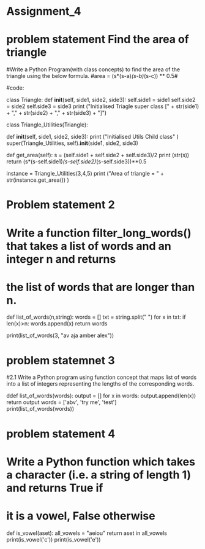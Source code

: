 # Assignment_4
# problem statement Find the area of triangle
#Write a Python Program(with class concepts) to find the area of the triangle using the below formula.
#area = (s*(s-a)*(s-b)*(s-c)) ** 0.5#

#code:

class Triangle:
 def __init__(self, side1, side2, side3):
  self.side1 = side1
  self.side2 = side2
  self.side3 = side3
  print ("Initialised Triagle super class [" +  str(side1) + "," + str(side2) + "," + str(side3) + "]")

class Triangle_Utilities(Triangle):
 
 def __init__(self, side1, side2, side3):
  print ("Initialised Utils Child class" )
  super(Triangle_Utilities, self).__init__(side1, side2, side3)

 def get_area(self):
  s = (self.side1 + self.side2 + self.side3)/2
  print (str(s))
  return (s*(s-self.side1)*(s-self.side2)*(s-self.side3))**0.5

instance = Triangle_Utilities(3,4,5)
print ("Area of triangle = " + str(instance.get_area()) )

# Problem statement 2 
# Write a function filter_long_words() that takes a list of words and an integer n and returns
# the list of words that are longer than n.

def list_of_words(n,string):
    words = []
    txt = string.split(" ")
    for x in txt:
        if len(x)>n:
            words.append(x)
    return words
    
print(list_of_words(3, "av aja amber alex"))

# problem statemnet 3
#2.1 Write a Python program using function concept that maps list of words into a list of integers
representing the lengths of the corresponding words.

ddef list_of_words(words):
    output = []
    for x in words:
        output.append(len(x))
    return output
words = ['abv', 'try me', 'test']    
print(list_of_words(words))

# problem statement 4
# Write a Python function which takes a character (i.e. a string of length 1) and returns True if
# it is a vowel, False otherwise

def is_vowel(aset):
    all_vowels = "aeiou"
    return aset in all_vowels
print(is_vowel('c'))
print(is_vowel('e'))



